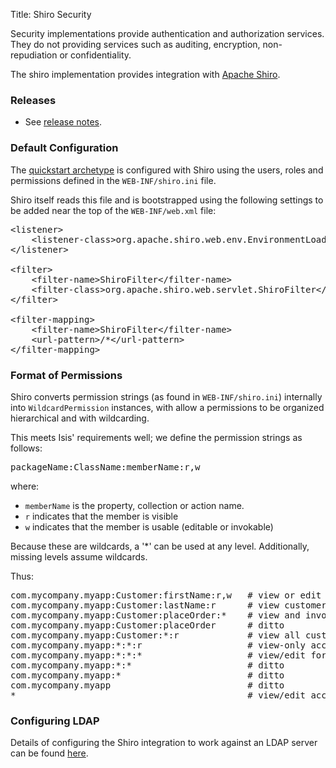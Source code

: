 Title: Shiro Security

Security implementations provide authentication and authorization services. They do not providing services such as auditing, encryption, non-repudiation or confidentiality.

The shiro implementation provides integration with [Apache Shiro](http://shiro.apache.org).

### Releases

- See [release notes](release-notes/about.html).

### Default Configuration

The [quickstart archetype](../../../getting-started/quickstart-archetype.html) is configured with Shiro using the users, roles and permissions defined in the `WEB-INF/shiro.ini` file.

Shiro itself reads this file and is bootstrapped using the following settings to be added near the top of the `WEB-INF/web.xml` file:

<pre>
&lt;listener&gt;
    &lt;listener-class&gt;org.apache.shiro.web.env.EnvironmentLoaderListener&lt;/listener-class&gt;
&lt;/listener&gt;

&lt;filter&gt;
    &lt;filter-name&gt;ShiroFilter&lt;/filter-name&gt;
    &lt;filter-class&gt;org.apache.shiro.web.servlet.ShiroFilter&lt;/filter-class&gt;
&lt;/filter&gt;

&lt;filter-mapping&gt;
    &lt;filter-name&gt;ShiroFilter&lt;/filter-name&gt;
    &lt;url-pattern&gt;/*&lt;/url-pattern&gt;
&lt;/filter-mapping&gt;
</pre>

### Format of Permissions

Shiro converts permission strings (as found in `WEB-INF/shiro.ini`) internally into `WildcardPermission` instances, with allow a permissions to be organized hierarchical and with wildcarding.  

This meets Isis' requirements well; we define the permission strings as follows:

<pre>
packageName:ClassName:memberName:r,w
</pre>

where:

* `memberName` is the property, collection or action name.
* `r` indicates that the member is visible
* `w` indicates that the member is usable (editable or invokable)

Because these are wildcards, a '*' can be used at any level.  Additionally, missing levels assume wildcards.

Thus:

<pre>
com.mycompany.myapp:Customer:firstName:r,w   # view or edit customer's firstName
com.mycompany.myapp:Customer:lastName:r      # view customer's lastName only
com.mycompany.myapp:Customer:placeOrder:*    # view and invoke placeOrder action
com.mycompany.myapp:Customer:placeOrder      # ditto
com.mycompany.myapp:Customer:*:r             # view all customer class members
com.mycompany.myapp:*:*:r                    # view-only access for all classes in myapp package
com.mycompany.myapp:*:*:*                    # view/edit for all classes in myapp package
com.mycompany.myapp:*:*                      # ditto
com.mycompany.myapp:*                        # ditto
com.mycompany.myapp                          # ditto
*                                            # view/edit access to everything
</pre>


### Configuring LDAP

Details of configuring the Shiro integration to work against an LDAP server can be found [here](using-ldap.html).
